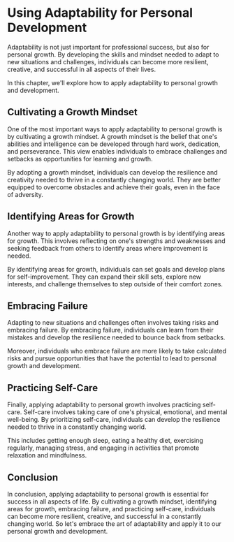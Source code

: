 Using Adaptability for Personal Development
================================================================================================

Adaptability is not just important for professional success, but also for personal growth. By developing the skills and mindset needed to adapt to new situations and challenges, individuals can become more resilient, creative, and successful in all aspects of their lives.

In this chapter, we'll explore how to apply adaptability to personal growth and development.

Cultivating a Growth Mindset
----------------------------

One of the most important ways to apply adaptability to personal growth is by cultivating a growth mindset. A growth mindset is the belief that one's abilities and intelligence can be developed through hard work, dedication, and perseverance. This view enables individuals to embrace challenges and setbacks as opportunities for learning and growth.

By adopting a growth mindset, individuals can develop the resilience and creativity needed to thrive in a constantly changing world. They are better equipped to overcome obstacles and achieve their goals, even in the face of adversity.

Identifying Areas for Growth
----------------------------

Another way to apply adaptability to personal growth is by identifying areas for growth. This involves reflecting on one's strengths and weaknesses and seeking feedback from others to identify areas where improvement is needed.

By identifying areas for growth, individuals can set goals and develop plans for self-improvement. They can expand their skill sets, explore new interests, and challenge themselves to step outside of their comfort zones.

Embracing Failure
-----------------

Adapting to new situations and challenges often involves taking risks and embracing failure. By embracing failure, individuals can learn from their mistakes and develop the resilience needed to bounce back from setbacks.

Moreover, individuals who embrace failure are more likely to take calculated risks and pursue opportunities that have the potential to lead to personal growth and development.

Practicing Self-Care
--------------------

Finally, applying adaptability to personal growth involves practicing self-care. Self-care involves taking care of one's physical, emotional, and mental well-being. By prioritizing self-care, individuals can develop the resilience needed to thrive in a constantly changing world.

This includes getting enough sleep, eating a healthy diet, exercising regularly, managing stress, and engaging in activities that promote relaxation and mindfulness.

Conclusion
----------

In conclusion, applying adaptability to personal growth is essential for success in all aspects of life. By cultivating a growth mindset, identifying areas for growth, embracing failure, and practicing self-care, individuals can become more resilient, creative, and successful in a constantly changing world. So let's embrace the art of adaptability and apply it to our personal growth and development.
